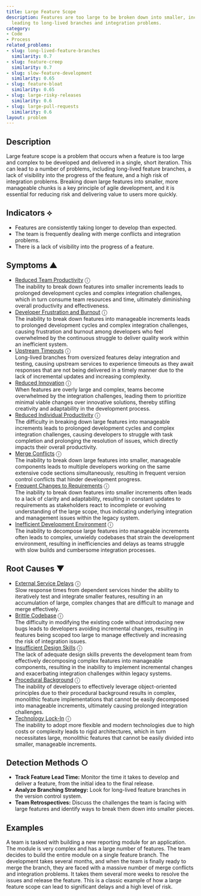 ```yaml
---
title: Large Feature Scope
description: Features are too large to be broken down into smaller, incremental changes,
  leading to long-lived branches and integration problems.
category:
- Code
- Process
related_problems:
- slug: long-lived-feature-branches
  similarity: 0.7
- slug: feature-creep
  similarity: 0.7
- slug: slow-feature-development
  similarity: 0.65
- slug: feature-bloat
  similarity: 0.65
- slug: large-risky-releases
  similarity: 0.6
- slug: large-pull-requests
  similarity: 0.6
layout: problem
---
```


## Description
Large feature scope is a problem that occurs when a feature is too large and complex to be developed and delivered in a single, short iteration. This can lead to a number of problems, including long-lived feature branches, a lack of visibility into the progress of the feature, and a high risk of integration problems. Breaking down large features into smaller, more manageable chunks is a key principle of agile development, and it is essential for reducing risk and delivering value to users more quickly.


## Indicators ⟡
- Features are consistently taking longer to develop than expected.
- The team is frequently dealing with merge conflicts and integration problems.
- There is a lack of visibility into the progress of a feature.


## Symptoms ▲

- [Reduced Team Productivity](reduced-team-productivity.md) <span class="info-tooltip" title="Confidence: 0.396, Strength: 0.722">ⓘ</span>
<br/>  The inability to break down features into smaller increments leads to prolonged development cycles and complex integration challenges, which in turn consume team resources and time, ultimately diminishing overall productivity and effectiveness.
- [Developer Frustration and Burnout](developer-frustration-and-burnout.md) <span class="info-tooltip" title="Confidence: 0.372, Strength: 0.593">ⓘ</span>
<br/>  The inability to break down features into manageable increments leads to prolonged development cycles and complex integration challenges, causing frustration and burnout among developers who feel overwhelmed by the continuous struggle to deliver quality work within an inefficient system.
- [Upstream Timeouts](upstream-timeouts.md) <span class="info-tooltip" title="Confidence: 0.356, Strength: 0.575">ⓘ</span>
<br/>  Long-lived branches from oversized features delay integration and testing, causing upstream services to experience timeouts as they await responses that are not being delivered in a timely manner due to the lack of incremental updates and increasing complexity.
- [Reduced Innovation](reduced-innovation.md) <span class="info-tooltip" title="Confidence: 0.346, Strength: 0.669">ⓘ</span>
<br/>  When features are overly large and complex, teams become overwhelmed by the integration challenges, leading them to prioritize minimal viable changes over innovative solutions, thereby stifling creativity and adaptability in the development process.
- [Reduced Individual Productivity](reduced-individual-productivity.md) <span class="info-tooltip" title="Confidence: 0.331, Strength: 0.680">ⓘ</span>
<br/>  The difficulty in breaking down large features into manageable increments leads to prolonged development cycles and complex integration challenges, causing developers to struggle with task completion and prolonging the resolution of issues, which directly impacts their overall productivity.
- [Merge Conflicts](merge-conflicts.md) <span class="info-tooltip" title="Confidence: 0.312, Strength: 0.572">ⓘ</span>
<br/>  The inability to break down large features into smaller, manageable components leads to multiple developers working on the same extensive code sections simultaneously, resulting in frequent version control conflicts that hinder development progress.
- [Frequent Changes to Requirements](frequent-changes-to-requirements.md) <span class="info-tooltip" title="Confidence: 0.306, Strength: 0.551">ⓘ</span>
<br/>  The inability to break down features into smaller increments often leads to a lack of clarity and adaptability, resulting in constant updates to requirements as stakeholders react to incomplete or evolving understanding of the large scope, thus indicating underlying integration and management issues within the legacy system.
- [Inefficient Development Environment](inefficient-development-environment.md) <span class="info-tooltip" title="Confidence: 0.304, Strength: 0.618">ⓘ</span>
<br/>  The inability to decompose large features into manageable increments often leads to complex, unwieldy codebases that strain the development environment, resulting in inefficiencies and delays as teams struggle with slow builds and cumbersome integration processes.

## Root Causes ▼

- [External Service Delays](external-service-delays.md) <span class="info-tooltip" title="Confidence: 0.323, Strength: 0.903">ⓘ</span>
<br/>  Slow response times from dependent services hinder the ability to iteratively test and integrate smaller features, resulting in an accumulation of large, complex changes that are difficult to manage and merge effectively.
- [Brittle Codebase](brittle-codebase.md) <span class="info-tooltip" title="Confidence: 0.318, Strength: 0.843">ⓘ</span>
<br/>  The difficulty in modifying the existing code without introducing new bugs leads to developers avoiding incremental changes, resulting in features being scoped too large to manage effectively and increasing the risk of integration issues.
- [Insufficient Design Skills](insufficient-design-skills.md) <span class="info-tooltip" title="Confidence: 0.310, Strength: 0.917">ⓘ</span>
<br/>  The lack of adequate design skills prevents the development team from effectively decomposing complex features into manageable components, resulting in the inability to implement incremental changes and exacerbating integration challenges within legacy systems.
- [Procedural Background](procedural-background.md) <span class="info-tooltip" title="Confidence: 0.304, Strength: 0.913">ⓘ</span>
<br/>  The inability of developers to effectively leverage object-oriented principles due to their procedural background results in complex, monolithic feature implementations that cannot be easily decomposed into manageable increments, ultimately causing prolonged integration challenges.
- [Technology Lock-In](technology-lock-in.md) <span class="info-tooltip" title="Confidence: 0.304, Strength: 0.807">ⓘ</span>
<br/>  The inability to adopt more flexible and modern technologies due to high costs or complexity leads to rigid architectures, which in turn necessitates large, monolithic features that cannot be easily divided into smaller, manageable increments.

## Detection Methods ○
- **Track Feature Lead Time:** Monitor the time it takes to develop and deliver a feature, from the initial idea to the final release.
- **Analyze Branching Strategy:** Look for long-lived feature branches in the version control system.
- **Team Retrospectives:** Discuss the challenges the team is facing with large features and identify ways to break them down into smaller pieces.


## Examples
A team is tasked with building a new reporting module for an application. The module is very complex and has a large number of features. The team decides to build the entire module on a single feature branch. The development takes several months, and when the team is finally ready to merge the branch, they are faced with a massive number of merge conflicts and integration problems. It takes them several more weeks to resolve the issues and release the feature. This is a classic example of how a large feature scope can lead to significant delays and a high level of risk.
